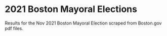# 2021 Boston Mayoral Elections
Results for the Nov 2021 Boston Mayoral Election scraped from Boston.gov pdf files. 
